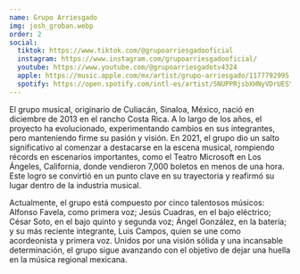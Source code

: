 ```yaml
---
name: Grupo Arriesgado
img: josh_groban.webp
order: 2
social:
  tiktok: https://www.tiktok.com/@grupoarriesgadooficial
  instagram: https://www.instagram.com/grupoarriesgadooficial/
  youtube: https://www.youtube.com/@grupoarriesgadotv4324
  apple: https://music.apple.com/mx/artist/grupo-arriesgado/1177792995
  spotify: https://open.spotify.com/intl-es/artist/5NUPPRjsbXHNyVDrUESYeh?si=ET6qoxQEQNab1idWDXEOSw&nd=1&dlsi=e2ed92f99bcb4aaf
---
```


El grupo musical, originario de Culiacán, Sinaloa, México, nació en diciembre de 2013 en el rancho
Costa Rica. A lo largo de los años, el proyecto ha evolucionado, experimentando cambios en sus
integrantes, pero manteniendo firme su pasión y visión. En 2021, el grupo dio un salto significativo
al comenzar a destacarse en la escena musical, rompiendo récords en escenarios importantes,
como el Teatro Microsoft en Los Ángeles, California, donde vendieron 7,000 boletos en menos de
una hora. Este logro se convirtió en un punto clave en su trayectoria y reafirmó su lugar dentro de
la industria musical.

Actualmente, el grupo está compuesto por cinco talentosos músicos: Alfonso Favela, como primera
voz; Jesús Cuadras, en el bajo eléctrico; César Soto, en el bajo quinto y segunda voz; Ángel
González, en la batería; y su más reciente integrante, Luis Campos, quien se une como
acordeonista y primera voz. Unidos por una visión sólida y una incansable determinación, el grupo
sigue avanzando con el objetivo de dejar una huella en la música regional mexicana.
